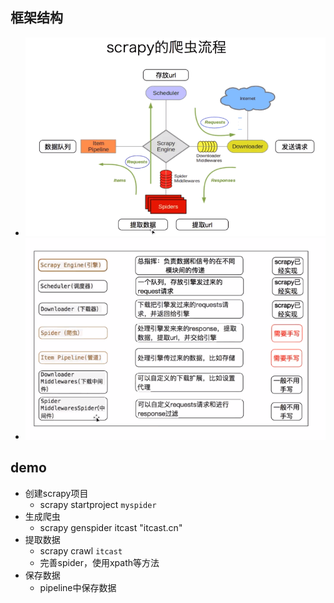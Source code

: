 ## 框架结构
- ![框架](pics/2020-08-02_011818.png)
- ![需要实现的部分](pics/2020-08-02_011855.png)

## demo
- 创建scrapy项目
    - scrapy startproject `myspider`
- 生成爬虫
    - scrapy genspider itcast "itcast.cn"
- 提取数据
    - scrapy crawl `itcast`
    - 完善spider，使用xpath等方法
- 保存数据
    - pipeline中保存数据